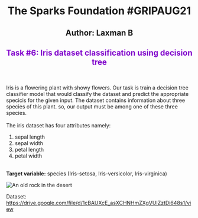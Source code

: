 

<h1 align="center"  > The Sparks Foundation #GRIPAUG21</h1>
<h2 align="center"  > Author: Laxman B</h2>
<h2 align="center" style="color:#8100cc;" >Task #6: Iris dataset classification using decision tree </h2> <br>

Iris is a flowering plant with showy flowers. Our task is train a decision tree classifier model that would classify the dataset and predict the appropriate specicis for the given input. The dataset contains information about three species of this plant. so, our output must be among one of these three species. <br><br>
The iris dataset has four attributes namely:
1. sepal length
2. sepal width
3. petal length 
4. petal width
<br>
<b>Target variable:</b>
species (Iris-setosa, Iris-versicolor, Iris-virginica)

![An old rock in the desert](https://i.imgur.com/PQqYGaW.png)


Dataset: https://drive.google.com/file/d/1cBAUXcE_asXCHNHmZXgVUIZztDi648s1/view
